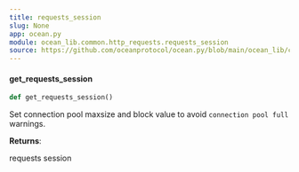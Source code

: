 ```yaml
---
title: requests_session
slug: None
app: ocean.py
module: ocean_lib.common.http_requests.requests_session
source: https://github.com/oceanprotocol/ocean.py/blob/main/ocean_lib/common/http_requests/requests_session.py
---
```

#### get\_requests\_session

```python
def get_requests_session()
```

Set connection pool maxsize and block value to avoid `connection pool full` warnings.

**Returns**:

requests session

